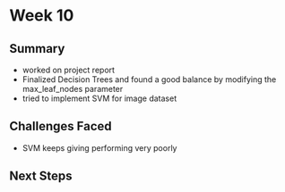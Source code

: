 # Week 10

## Summary
- worked on project report
- Finalized Decision Trees  and found a good balance by modifying the max_leaf_nodes parameter
- tried to implement SVM for image dataset 

## Challenges Faced
- SVM keeps giving performing very poorly

## Next Steps

